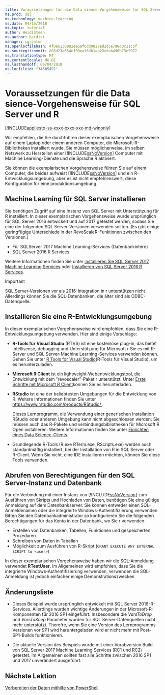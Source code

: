 ```yaml
---
title: Voraussetzungen für die Data sience-Vorgehensweise für SQL Server und R | Microsoft Docs
ms.prod: sql
ms.technology: machine-learning
ms.date: 04/15/2018
ms.topic: tutorial
author: HeidiSteen
ms.author: heidist
manager: cgronlun
ms.openlocfilehash: 4f0e6130882ea5af6dd0827ed2d5e798d3c11c5f
ms.sourcegitcommit: 808d23a654ef03ea16db1aa23edab496b73e5072
ms.translationtype: MT
ms.contentlocale: de-DE
ms.lasthandoff: 06/04/2018
ms.locfileid: "34585492"
---
```

# <a name="prerequisites-for-the-data-science-walkthrough-for-sql-server-and-r"></a>Voraussetzungen für die Data sience-Vorgehensweise für SQL Server und R
[!INCLUDE[appliesto-ss-xxxx-xxxx-xxx-md-winonly](../../includes/appliesto-ss-xxxx-xxxx-xxx-md-winonly.md)]

Wir empfehlen, die Sie durchführen dieser exemplarischen Vorgehensweise auf einem Laptop oder einem anderen Computer, die Microsoft-R-Bibliotheken installiert wurde. Sie müssen möglicherweise, im selben Netzwerk zu Herstellen einer [!INCLUDE[ssNoVersion](../../includes/ssnoversion-md.md)] Computer mit Machine Learning-Dienste und die Sprache R aktiviert.

Sie können die exemplarischen Vorgehensweise führen Sie auf einem Computer, die beides aufweist [!INCLUDE[ssNoVersion](../../includes/ssnoversion-md.md)] und ein R-Entwicklungsumgebung, aber es ist nicht empfehlenswert, diese Konfiguration für eine produktionsumgebung.

## <a name="install-machine-learning-for-sql-server"></a>Machine Learning für SQL Server installieren

Sie benötigen Zugriff auf eine Instanz von SQL Server mit Unterstützung für R installiert. In dieser exemplarischen Vorgehensweise wurde ursprünglich für SQL Server 2016 entwickelt und auf 2017 getestet werden, sodass Sie eine der folgenden SQL Server-Versionen verwenden sollten. (Es gibt einige geringfügige Unterschiede in der RevoScaleR-Funktionen zwischen den Versionen.)

+ Für SQLServer 2017 Machine Learning-Services (Datenbankintern)
+ SQL Server 2016 R Services

Weitere Informationen finden Sie unter [installieren Sie SQL Server 2017 Machine Learning Services](../install/sql-machine-learning-services-windows-install.md) oder [Installieren von SQL Server 2016 R Services](../install/sql-r-services-windows-install.md).

> [!IMPORTANT]
> SQL Server-Versionen vor als 2016-Integration in r unterstützen nicht Allerdings können Sie die SQL-Datenbanken, die älter sind als ODBC-Datenquelle.

## <a name="install-an-r-development-environment"></a>Installieren Sie eine R-Entwicklungsumgebung

In dieser exemplarischen Vorgehensweise wird empfohlen, dass Sie eine R-Entwicklungsumgebung verwenden. Hier sind einige Vorschläge:

- **R-Tools für Visual Studio** (RTVS) ist eine kostenlose plug-in, das bietet Intellisense, debugging und Unterstützung für Microsoft r Sie es mit R-Server und SQL Server-Machine Learning-Services verwenden können. Gehen Sie unter [R Tools for Visual Studio](https://www.visualstudio.com/vs/rtvs/)(R-Tools für Visual Studio), um es herunterzuladen.

- **Microsoft R Client** ist ein lightweight-Webentwicklungstool, die Entwicklung mit dem "revoscaler"-Paket r unterstützt. Unter [Erste Schritte mit Microsoft R Client](https://docs.microsoft.com/machine-learning-server/r-client/what-is-microsoft-r-client)können Sie es herunterladen.

- **RStudio** ist eine der beliebtesten Umgebungen für die Entwicklung von R. Weitere Informationen finden Sie unter [ https://www.rstudio.com/products/RStudio/ ](https://www.rstudio.com/products/RStudio/).

    Dieses Lernprogramm, die Verwendung einer generischen Installation RStudio oder anderen Umgebung kann nicht abgeschlossen werden; Sie müssen auch das R-Pakete und verbindungsbibliotheken für Microsoft R Open installieren. Weitere Informationen finden Sie unter [Einrichten eines Data Science-Clients](../r/set-up-a-data-science-client.md).

- Grundlegende R-Tools (R.exe RTerm.exe, RScripts.exe) werden auch standardmäßig installiert, bei der Installation von R in SQL Server oder R-Client. Wenn Sie nicht, eine IDE installieren möchten, können Sie diese Tools verwenden.

## <a name="get-permissions-on-the-sql-server-instance-and-database"></a>Abrufen von Berechtigungen für den SQL Server-Instanz und Datenbank

Für die Verbindung mit einer Instanz von [!INCLUDE[ssNoVersion](../../includes/ssnoversion-md.md)] zum Ausführen von Skripts und Hochladen von Daten, benötigen Sie eine gültige Anmeldung auf dem Datenbankserver.  Sie können entweder einen SQL-Anmeldenamen oder die integrierte Windows-Authentifizierung verwenden. Bitten Sie den Datenbankadministrator so konfigurieren Sie die folgenden Berechtigungen für das Konto in der Datenbank, wo Sie r verwenden

- Erstellen von Datenbanken, Tabellen, Funktionen und gespeicherten Prozeduren
- Schreiben von Daten in Tabellen
- Möglichkeit zum Ausführen von R-Skript (`GRANT EXECUTE ANY EXTERNAL SCRIPT to <user>`)

In dieser exemplarischen Vorgehensweise haben wir die SQL-Anmeldung verwendet **RTestUser**. Im Allgemeinen wird empfohlen, dass Sie die integrierte Windows-Authentifizierung verwenden, verwenden die SQL-Anmeldung ist jedoch einfacher einige Demonstrationszwecken.

## <a name="change-list"></a>Änderungsliste

+ Dieses Beispiel wurde ursprünglich entwickelt mit SQL Server 2016-R-Services. Allerdings wurden wichtige Änderungen in der Microsoft-R-Komponenten für 2016 SP1 eingeführt. Insbesondere die _VarsToDrop_ und _VarsToKeep_ Parameter wurden für SQL Server-Datenquellen nicht mehr unterstützt. Therefre, wenn Sie eine Version des Lernprogramms Versionen vor SP1 wird heruntergeladen wird er nicht mehr mit Post-SP1-Builds funktionieren.

+ Die aktuelle Version des Beispiels wurde mit einer Vorabversion Build von SQL Server 2017 Machine Learning Services (RC1 und RC2) getestet. Im Allgemeinen sollten fast alle Schritte zwischen 2016 SP1 und 2017 unverändert ausgeführt.

## <a name="next-lesson"></a>Nächste Lektion

[Vorbereiten der Daten mithilfe von PowerShell](walkthrough-prepare-the-data.md)
